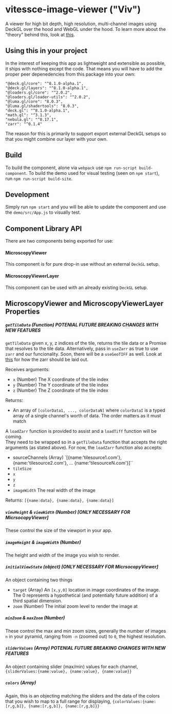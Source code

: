 # vitessce-image-viewer ("Viv")
A viewer for high bit depth, high resolution, multi-channel images using DeckGL
over the hood and WebGL under the hood. To learn more about the "theory" behind
this, look at [this](IMAGE_RENDERING.md).

## Using this in your project
In the interest of keeping this app as lightweight and extensible as possible,
it ships with nothing except the code.  That means you will have to add the proper
peer depenedencies from this package into your own:

```
"@deck.gl/core": "^8.1.0-alpha.1",
"@deck.gl/layers": "^8.1.0-alpha.1",
"@loaders.gl/core": "^2.0.2",
"@loaders.gl/loader-utils": "^2.0.2",
"@luma.gl/core": "8.0.3",
"@luma.gl/shadertools": "8.0.3",
"deck.gl": "^8.1.0-alpha.1",
"math.gl": "^3.1.3",
"nebula.gl": "^0.17.1",
"zarr": "^0.1.4"
```

The reason for this is primarily to support export external DeckGL setups so that
you might combine our layer with your own.

## Build
To build the component, alone via `webpack` use `npm run-script build-component`.
To build the demo used for visual testing (seen on `npm start`), run
`npm run-script build-site`.

## Development
Simply run `npm start` and you will be able to update the component and use the
`demo/src/App.js` to visually test.

## Component Library API
There are two components being exported for use:
#### MicroscopyViewer
This component is for pure drop-in use without an external `DeckGL` setup.
#### MicroscopyViewerLayer
This component can be used with an already existing `DeckGL` setup.

## MicroscopyViewer and MicroscopyViewerLayer Properties

##### `getTileData` (Function) **POTENIAL FUTURE BREAKING CHANGES WITH NEW FEATURES**

`getTileData` given x, y, z indices of the tile, returns the tile data or a Promise that resolves to the tile data.  Alternatively, pass in `useZarr` as true to use `zarr` and our funcionality. Soon, there will be a `useGeoTIFF` as well. Look
at [this](IMAGE_RENDERING.md) for how the zarr should be laid out.

Receives arguments:

- `x` (Number) The X coordinate of the tile index
- `y` (Number) The Y coordinate of the tile index
- `z` (Number) The Z coordinate of the tile index

Returns:

- An array of `[colorData1, ..., colorDataN]` where `colorDataI`
is a typed array of a single channel's worth of data.  The order matters as it must match

A `loadZarr` function is provided to assist and a `loadTiff` function will be coming.  
They need to be wrapped so in a  `getTileData` function that accepts the right arguments
(as stated above).  For now, the `loadZarr` function also accepts:
 - sourceChannels (Array) `[{name:'tilesource1.com'}, {name:'tilesource2.com'}, ... {name:'tilesourceN.com'}]``
 - `tileSize`
 - `x`
 - `y`
 - `z`
 - `imageWidth` The real width of the image

Returns:
`[{name:data}, {name:data}, {name:data}]`

##### `viewHeight` & `viewWidth` (Number) [ONLY NECESSARY FOR MicrsocopyViewer]

These control the size of the viewport in your app.

##### `imageHeight` & `imageWidth` (Number)

The height and width of the image you wish to render.

##### `initialViewState` (object) [ONLY NECESSARY FOR MicrsocopyViewer]

An object containing two things
 - `target` (Array) An `[x,y,0]` location in image coordinates of the image.  The 0
 represents a hypothetical (and potentially future addition) of a third spatial dimension.
 - `zoom` (Number) The initial zoom level to render the image at

##### `minZoom` & `maxZoom` (Number)

These control the max and min zoom sizes, generally the number of images `n` in your pyramid,
ranging from `-n` (zoomed out) to `0`, the highest resolution.

##### `sliderValues` (Array) **POTENIAL FUTURE BREAKING CHANGES WITH NEW FEATURES**

An object containing slider (max/min) values for each channel,
`{sliderValues:{name:value}, {name:value}, {name:value}}`

##### `colors` (Array)

Again, this is an objecting matching the sliders and the data of the colors
that you wish to map to a full range for displaying,
`{colorValues:{name:[r,g,b]}, {name:[r,g,b]}, {name:[r,g,b]}}`
